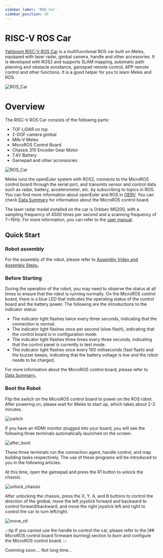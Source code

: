 ```yaml
---
sidebar_label: 'ROS Car'
sidebar_position: 50
---
```


# RISC-V ROS Car

[Yahboom RISC-V ROS Car](https://www.yahboom.com/tbdetails?id=591) is a multifunctional ROS car built on Meles, equipped with laser radar, gimbal camera, handle and other accessories. It is developed with ROS2 and supports SLAM mapping, automatic path planning and obstacle avoidance, gamepad remote control, APP remote control and other functions. It is a good helper for you to learn Meles and ROS.

![ROS_Car](/docs/meles/ros_car.webp)

# Overview

The RISC-V ROS Car consists of the following parts:

- TOF LiDAR on top
- 2-DOF camera gimbal
- Milk-V Meles
- MicroROS Control Board
- Chassis 310 Encoder Gear Motor
- 7.4V Battery
- Gamepad and other accessories

![ROS_Car](/docs/meles/ros_car_assembly_en.webp)

Meles runs the openEuler system with ROS2, connects to the MicroROS control board through the serial port, and transmits sensor and control data such as radar, battery, accelerometer, etc. by subscribing to topics in ROS. You can find more information about openEuler and ROS in [OERV](https://www.oerv.wiki/robot/bestofpractice/05.html). You can check [Data Summary](https://www.yahboom.com/study/MicroROS-Board) for information about the MicroROS control board.

The laser radar model installed on the car is Orbbec MS200, with a sampling frequency of 4500 times per second and a scanning frequency of 7~15Hz. For more information, you can refer to the [user manual](https://www.oradar.com.cn/index/download/index.html?pid=2&id=4).

## Quick Start

### Robot assembly

For the assembly of the robot, please refer to [Assembly Video and Assembly Steps](https://www.yahboom.com/build.html?id=9624&cid=637)。

### Before Starting

During the operation of the robot, you may need to observe the status at all times to ensure that the robot is running normally. On the MicroROS control board, there is a blue LED that indicates the operating status of the control board and the battery power. The following are the introductions to the indicator status:

- The indicator light flashes twice every three seconds, indicating that the connection is normal.
- The indicator light flashes once per second (slow flash), indicating that the control board is in configuration mode.
- The indicator light flashes three times every three seconds, indicating that the control panel is currently in test mode.
- The indicator light flashes once every 100 milliseconds (fast flash) and the buzzer beeps, indicating that the battery voltage is low and the robot needs to be charged.

For more information about the MicroROS control board, please refer to [Data Summary](https://www.yahboom.com/study/MicroROS-Board)。

### Boot the Robot

Flip the switch on the MicroROS control board to power on the ROS robot. After powering on, please wait for Meles to start up, which takes about 2-3 minutes.

![switch](/docs/meles/ros_car_sw.webp)

If you have an HDMI monitor plugged into your board, you will see the following three terminals automatically launched on the screen.

![after_boot](/docs/meles/ros_car_bootup.webp)

These three terminals run the connection agent, handle control, and map building tasks respectively. The use of these programs will be introduced to you in the following articles.

At this time, open the gamepad and press the R1 button to unlock the chassis.

![unlock_chassis](/docs/meles/ros_car_gamepad_unlock.jpg)

After unlocking the chassis, press the X, Y, A, and B buttons to control the direction of the gimbal, move the left joystick forward and backward to control forward/backward, and move the right joystick left and right to control the car to turn left/right.

![move_ctl](/docs/meles/ros_car_gamepad_guide.jpg)

:::tip
If you cannot use the handle to control the car, please refer to the [## MicroROS control board firmware burning] section to burn and configure the MicroROS control board.
:::

Comming soon.... Not long time...
